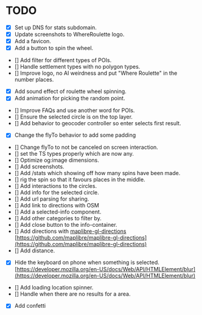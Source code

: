 # TODO

- [x] Set up DNS for stats subdomain.
- [x] Update screenshots to WhereRoulette logo.
- [x] Add a favicon.
- [x] Add a button to spin the wheel.
- [] Add filter for different types of POIs.
- [] Handle settlement types with no polygon types.
- [] Improve logo, no AI weirdness and put "Where Roulette" in the number places.
- [x] Add sound effect of roulette wheel spinning.
- [x] Add animation for picking the random point.
- [] Improve FAQs and use another word for POIs.
- [] Ensure the selected circle is on the top layer.
- [] Add behavior to geocoder controller so enter selects first result.
- [x] Change the flyTo behavior to add some padding
- [] Change flyTo to not be canceled on screen interaction.
- [] set the TS types properly which are now any.
- [] Optimize og:image dimensions.
- [] Add screenshots.
- [] Add /stats which showing off how many spins have been made.
- [] rig the spin so that it favours places in the middle.
- [] Add interactions to the circles.
- [] Add info for the selected circle.
- [] Add url parsing for sharing.
- [] Add link to directions with OSM
- [] Add a selected-info component.
- [] Add other categories to filter by.
- [] Add close button to the info-container.
- [] Add directions with [maplibre-gl-directions](https://maplibre.org/maplibre-gl-directions) [https://github.com/maplibre/maplibre-gl-directions](https://github.com/maplibre/maplibre-gl-directions)
- [] Add distance.
- [x] Hide the keyboard on phone when something is selected. [https://developer.mozilla.org/en-US/docs/Web/API/HTMLElement/blur](https://developer.mozilla.org/en-US/docs/Web/API/HTMLElement/blur)
- [] Add loading location spinner.
- [] Handle when there are no results for a area.
- [x] Add confetti
